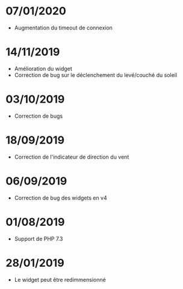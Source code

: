 # 07/01/2020

- Augmentation du timeout de connexion

# 14/11/2019

- Amélioration du widget
- Correction de bug sur le déclenchement du levé/couché du soleil

# 03/10/2019

- Correction de bugs

# 18/09/2019

- Correction de l'indicateur de direction du vent

# 06/09/2019

- Correction de bug des widgets en v4

# 01/08/2019

- Support de PHP 7.3

# 28/01/2019

- Le widget peut être redimmensionné
